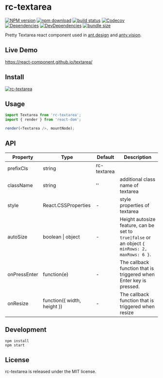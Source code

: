 # rc-textarea

[![NPM version][npm-image]][npm-url]
[![npm download][download-image]][download-url]
[![build status][travis-image]][travis-url]
[![Codecov][codecov-image]][codecov-url]
[![Dependencies][david-image]](david-url)
[![DevDependencies][david-dev-image]][david-dev-url]
[![bundle size][bundlephobia-image]][bundlephobia-url]

[npm-image]: http://img.shields.io/npm/v/rc-textarea.svg?style=flat-square
[npm-url]: http://npmjs.org/package/rc-textarea
[travis-image]: https://img.shields.io/travis/com/react-component/textarea.svg?style=flat-square
[travis-url]: https://travis-ci.com/react-component/textarea
[codecov-image]: https://img.shields.io/codecov/c/github/react-component/textarea/master.svg?style=flat-square
[codecov-url]: https://codecov.io/gh/react-component/textarea/branch/master
[david-url]: https://david-dm.org/react-component/textarea
[david-image]: https://david-dm.org/react-component/textarea/status.svg?style=flat-square
[david-dev-url]: https://david-dm.org/react-component/textarea?type=dev
[david-dev-image]: https://david-dm.org/react-component/textarea/dev-status.svg?style=flat-square
[download-image]: https://img.shields.io/npm/dm/rc-textarea.svg?style=flat-square
[download-url]: https://npmjs.org/package/rc-textarea
[bundlephobia-url]: https://bundlephobia.com/result?p=rc-textarea
[bundlephobia-image]: https://badgen.net/bundlephobia/minzip/rc-textarea

Pretty Textarea react component used in [ant.design](https://ant.design) and [antv.vision](https://antv.vision).

## Live Demo

https://react-component.github.io/textarea/

## Install

[![rc-textarea](https://nodei.co/npm/rc-textarea.png)](https://npmjs.org/package/rc-textarea)

## Usage

```js
import Textarea from 'rc-textarea';
import { render } from 'react-dom';

render(<Textarea />, mountNode);
```

## API

| Property     | Type                        | Default     | Description                                                                                     |
| ------------ | --------------------------- | ----------- | ----------------------------------------------------------------------------------------------- |
| prefixCls    | string                      | rc-textarea |                                                                                                 |
| className    | string                      | ''          | additional class name of textarea                                                               |
| style        | React.CSSProperties         | -           | style properties of textarea                                                                    |
| autoSize     | boolean \| object           | -           | Height autosize feature, can be set to `true\|false` or an object `{ minRows: 2, maxRows: 6 }`. |
| onPressEnter | function(e)                 | -           | The callback function that is triggered when Enter key is pressed.                              |
| onResize     | function({ width, height }) | -           | The callback function that is triggered when resize                                             |

## Development

```
npm install
npm start
```

## License

rc-textarea is released under the MIT license.
